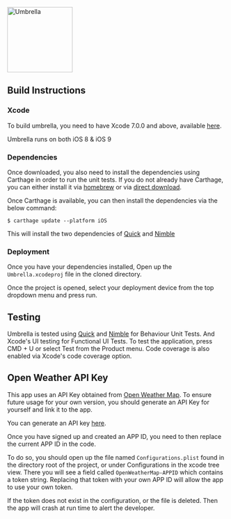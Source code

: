 <img src="http://url.to/image.png" alt="Umbrella" 
    align="center" height="150" width="150" />

## Build Instructions

### Xcode
To build umbrella, you need to have Xcode 7.0.0 and above, available [here](https://developer.apple.com/xcode/downloads/).

Umbrella runs on both iOS 8 & iOS 9

### Dependencies
Once downloaded, you also need to install the dependencies using Carthage in order to run the unit tests. If you do not already have Carthage, you can either install it via [homebrew](http://brew.sh) or via [direct download](https://github.com/Carthage/Carthage/releases).

Once Carthage is available, you can then install the dependencies via the below command:

```
$ carthage update --platform iOS
```

This will install the two dependencies of [Quick](https://github.com/Quick/Quick) and [Nimble](https://github.com/Quick/Nimble)

### Deployment

Once you have your dependencies installed, Open up the `Umbrella.xcodeproj` file in the cloned directory.

Once the project is opened, select your deployment device from the top dropdown menu and press run. 

## Testing

Umbrella is tested using [Quick](https://github.com/Quick/Quick) and [Nimble](https://github.com/Nimble/Nimble) for Behaviour Unit Tests. And Xcode's UI testing for Functional UI Tests. To test the application, press CMD + U or select Test from the Product menu. Code coverage is also enabled via Xcode's code coverage option. 

## Open Weather API Key

This app uses an API Key obtained from [Open Weather Map](http://openweathermap.org). To ensure future usage for your own version, you should generate an API Key for yourself and link it to the app. 

You can generate an API key [here](http://openweathermap.org/appid).

Once you have signed up and created an APP ID, you need to then replace the current APP ID in the code. 

To do so, you should open up the file named `Configurations.plist` found in the directory root of the project, or under Configurations in the xcode tree view. There you will see a field called `OpenWeatherMap-APPID` which contains a token string. Replacing that token with your own APP ID will allow the app to use your own token. 

If the token does not exist in the configuration, or the file is deleted. Then the app will crash at run time to alert the developer.
